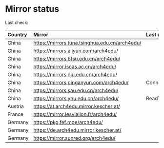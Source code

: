 <script src="./time.js"></script>
# Mirror status
Last check: <script type="text/javascript">localize(1678684726.2853878);</script>

|Country|Mirror|Last update|
|:------|:-----|:----------|
|China|https://mirrors.tuna.tsinghua.edu.cn/arch4edu/|<script type="text/javascript">localize(1678645896);</script>|
|China|https://mirrors.aliyun.com/arch4edu/|<script type="text/javascript">localize(1678645896);</script>|
|China|https://mirrors.bfsu.edu.cn/arch4edu/|<script type="text/javascript">localize(1678645896);</script>|
|China|https://mirror.iscas.ac.cn/arch4edu/|<script type="text/javascript">localize(1678645896);</script>|
|China|https://mirrors.nju.edu.cn/arch4edu/|<script type="text/javascript">localize(1678602736);</script>|
|China|https://mirrors.pinganyun.com/arch4edu/|ConnectionError|
|China|https://mirrors.sau.edu.cn/arch4edu/|<script type="text/javascript">localize(1673850842);</script>|
|China|https://mirrors.ynu.edu.cn/arch4edu/|ReadTimeout|
|Austria|https://at.arch4edu.mirror.kescher.at/|<script type="text/javascript">localize(1678645896);</script>|
|France|https://mirror.lesviallon.fr/arch4edu/|<script type="text/javascript">localize(1678645896);</script>|
|Germany|https://pkg.fef.moe/arch4edu/|<script type="text/javascript">localize(1678645896);</script>|
|Germany|https://de.arch4edu.mirror.kescher.at/|<script type="text/javascript">localize(1678645896);</script>|
|Germany|https://mirror.sunred.org/arch4edu/|<script type="text/javascript">localize(1678645896);</script>|

<script src="./tablefilter/tablefilter.js"></script>
<script src="./table.js"></script>